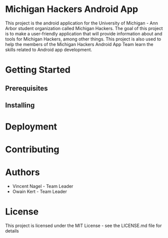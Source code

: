 # Michigan Hackers Android App
This project is the android application for the University of Michigan - Ann Arbor student organization called Michigan Hackers.
The goal of this project is to make a user-friendly application that will provide information about and tools for Michigan Hackers, among other things.
This project is also used to help the members of the Michigan Hackers Android App Team learn the skills related to Android app development.

# Getting Started

## Prerequisites

## Installing

# Deployment

# Contributing

# Authors
* Vincent Nagel - Team Leader
* Owain Kert - Team Leader

# License
This project is licensed under the MIT License - see the LICENSE.md file for details
